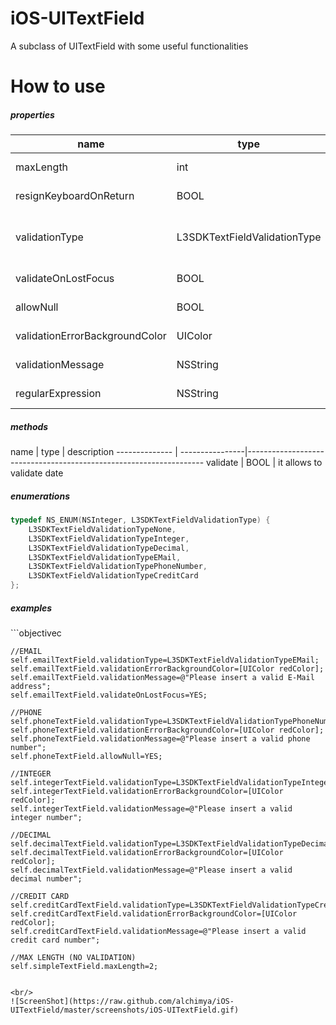 # iOS-UITextField
A subclass of UITextField with some useful functionalities

# How to use
<h5>properties</h5>

  name                        |     type                    |   description    
------------------------------| ----------------------------|--------------------------------------------------------
maxLength                     | int                         | sets the max length allowed (default zero not used)
resignKeyboardOnReturn        | BOOL                        | if true it resigns keyboard on return key (default true)
validationType                | L3SDKTextFieldValidationType| it allows to set the validation type (see L3SDKTextFieldValidationType enumeration, default L3SDKTextFieldValidationTypeNone)
validateOnLostFocus           | BOOL                        | if true validate data on lost focus (default false)
allowNull                     | BOOL                        | it allows to leave the field empty (default false)
validationErrorBackgroundColor| UIColor                     | it allows to set a background color on validation error
validationMessage             | NSString                    | it allows to set a message text raised on validation error with an alert
regularExpression             | NSString                    | it allows to set a custom regular expression

<h5>methods</h5>
  name                  |     type        |   description    
--------------          | ----------------|-------------------------------------------------------------------
validate                | BOOL            | it allows to validate date

<h5>enumerations</h5>

```objectivec
typedef NS_ENUM(NSInteger, L3SDKTextFieldValidationType) {
    L3SDKTextFieldValidationTypeNone,
    L3SDKTextFieldValidationTypeInteger,
    L3SDKTextFieldValidationTypeDecimal,
    L3SDKTextFieldValidationTypeEMail,
    L3SDKTextFieldValidationTypePhoneNumber,
    L3SDKTextFieldValidationTypeCreditCard
};
```

<h5>examples</h5>
```objectivec

    //EMAIL
    self.emailTextField.validationType=L3SDKTextFieldValidationTypeEMail;
    self.emailTextField.validationErrorBackgroundColor=[UIColor redColor];
    self.emailTextField.validationMessage=@"Please insert a valid E-Mail address";
    self.emailTextField.validateOnLostFocus=YES;
    
    //PHONE
    self.phoneTextField.validationType=L3SDKTextFieldValidationTypePhoneNumber;
    self.phoneTextField.validationErrorBackgroundColor=[UIColor redColor];
    self.phoneTextField.validationMessage=@"Please insert a valid phone number";
    self.phoneTextField.allowNull=YES;
    
    //INTEGER
    self.integerTextField.validationType=L3SDKTextFieldValidationTypeInteger;
    self.integerTextField.validationErrorBackgroundColor=[UIColor redColor];
    self.integerTextField.validationMessage=@"Please insert a valid integer number";
    
    //DECIMAL
    self.decimalTextField.validationType=L3SDKTextFieldValidationTypeDecimal;
    self.decimalTextField.validationErrorBackgroundColor=[UIColor redColor];
    self.decimalTextField.validationMessage=@"Please insert a valid decimal number";
    
    //CREDIT CARD
    self.creditCardTextField.validationType=L3SDKTextFieldValidationTypeCreditCard;
    self.creditCardTextField.validationErrorBackgroundColor=[UIColor redColor];
    self.creditCardTextField.validationMessage=@"Please insert a valid credit card number";
    
    //MAX LENGTH (NO VALIDATION)
    self.simpleTextField.maxLength=2;

```

<br/>
![ScreenShot](https://raw.github.com/alchimya/iOS-UITextField/master/screenshots/iOS-UITextField.gif)
